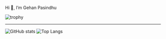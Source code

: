 Hi 👋, I’m Gehan Pasindhu

![trophy](https://github-profile-trophy.vercel.app/?username=GehanPasindhu&no-frame=true)

<hr>

![GitHub stats](https://github-readme-stats.vercel.app/api?username=GehanPasindhu&show_icons=true&include_all_commits=true&count_private=true)
![Top Langs](https://github-readme-stats.vercel.app/api/top-langs/?username=GehanPasindhu&layout=compact) 


<!---
GehanPasindhu/GehanPasindhu is a ✨ special ✨ repository because its `README.md` (this file) appears on your GitHub profile.
You can click the Preview link to take a look at your changes.
--->

